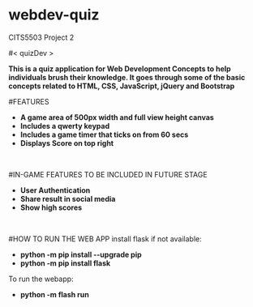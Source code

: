 # webdev-quiz
CITS5503 Project 2

#< quizDev >

**This is a quiz application for Web Development Concepts to help individuals brush their knowledge. It goes through some of the basic concepts related to HTML, CSS, JavaScript, jQuery and Bootstrap**
<br>

#FEATURES

- **A game area of 500px width and full view height canvas**
- **Includes a qwerty keypad**
- **Includes a game timer that ticks on from 60 secs**
- **Displays Score on top right**
<br>

#IN-GAME FEATURES TO BE INCLUDED IN FUTURE STAGE

- **User Authentication**
- **Share result in social media**
- **Show high scores**
<br>

#HOW TO RUN THE WEB APP
install flask if not available:
- **python -m pip install --upgrade pip**
- **python -m pip install flask**

To run the webapp:
- **python -m flash run**